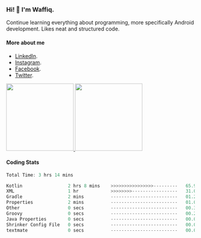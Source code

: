 ### Hi! 👋 I'm Waffiq.

Continue learning everything about programming, more specifically Android development. Likes neat and structured code.

#### More about me 
- [LinkedIn](https://www.linkedin.com/in/waffiqaziz/).
- [Instagram](https://www.instagram.com/waffiqaziz/).
- [Facebook](https://web.facebook.com/WaffiqAziz/).
- [Twitter](https://twitter.com/AzizWaffiq).

<p align="left">
<a href="https://github.com/waffiqaziz">
  <img height="180em" src="https://github-readme-stats-eight-theta.vercel.app/api?username=waffiqaziz&show_icons=true&theme=algolia&include_all_commits=true&count_private=true"/>
  <img height="180em" src="https://github-readme-stats-eight-theta.vercel.app/api/top-langs/?username=waffiqaziz&layout=compact&langs_count=8&theme=algolia"/>
</a>
</p>

#### Coding Stats
<!--START_SECTION:waka-->

```rust
Total Time: 3 hrs 14 mins

Kotlin                 2 hrs 8 mins    >>>>>>>>>>>>>>>>---------   65.98 %
XML                    1 hr            >>>>>>>>-----------------   31.05 %
Gradle                 2 mins          -------------------------   01.24 %
Properties             2 mins          -------------------------   01.08 %
Other                  0 secs          -------------------------   00.34 %
Groovy                 0 secs          -------------------------   00.25 %
Java Properties        0 secs          -------------------------   00.06 %
Shrinker Config File   0 secs          -------------------------   00.00 %
textmate               0 secs          -------------------------   00.00 %
```

<!--END_SECTION:waka-->
